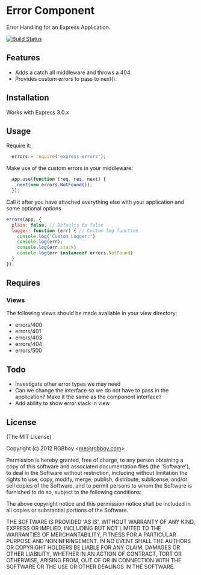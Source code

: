 # Error Component

  Error Handling for an Express Application.

  [![Build Status](https://secure.travis-ci.org/RGBboy/express-errors.png)](http://travis-ci.org/RGBboy/express-errors)

## Features

  * Adds a catch all middleware and throws a 404.
  * Provides custom errors to pass to next().

## Installation

  Works with Express 3.0.x

## Usage

Require it:

``` javascript
  errors = require('express-errors');
```

Make use of the custom errors in your middleware:

``` javascript
  app.use(function (req, res, next) {
    next(new errors.NotFound());
  });
```

Call it after you have attached everything else with your application and some optional options

``` javascript
errors(app, {
  plain: false, // Defaults to false
  logger: function (err) { // Custom log function
    console.log('Custom Logger:')
    console.log(err);
    console.log(err.stack)
    console.log(err instanceof errors.NotFound)
  }
});
```

## Requires

### Views

  The following views should be made available in your view directory:

  * errors/400
  * errors/401
  * errors/403
  * errors/404
  * errors/500

## Todo

  * Investigate other error types we may need
  * Can we change the interface so we do not have to pass in the application? Make it the same as the component interface?
  * Add ability to show error.stack in view

## License 

(The MIT License)

Copyright (c) 2012 RGBboy &lt;me@rgbboy.com&gt;

Permission is hereby granted, free of charge, to any person obtaining
a copy of this software and associated documentation files (the
'Software'), to deal in the Software without restriction, including
without limitation the rights to use, copy, modify, merge, publish,
distribute, sublicense, and/or sell copies of the Software, and to
permit persons to whom the Software is furnished to do so, subject to
the following conditions:

The above copyright notice and this permission notice shall be
included in all copies or substantial portions of the Software.

THE SOFTWARE IS PROVIDED 'AS IS', WITHOUT WARRANTY OF ANY KIND,
EXPRESS OR IMPLIED, INCLUDING BUT NOT LIMITED TO THE WARRANTIES OF
MERCHANTABILITY, FITNESS FOR A PARTICULAR PURPOSE AND NONINFRINGEMENT.
IN NO EVENT SHALL THE AUTHORS OR COPYRIGHT HOLDERS BE LIABLE FOR ANY
CLAIM, DAMAGES OR OTHER LIABILITY, WHETHER IN AN ACTION OF CONTRACT,
TORT OR OTHERWISE, ARISING FROM, OUT OF OR IN CONNECTION WITH THE
SOFTWARE OR THE USE OR OTHER DEALINGS IN THE SOFTWARE.